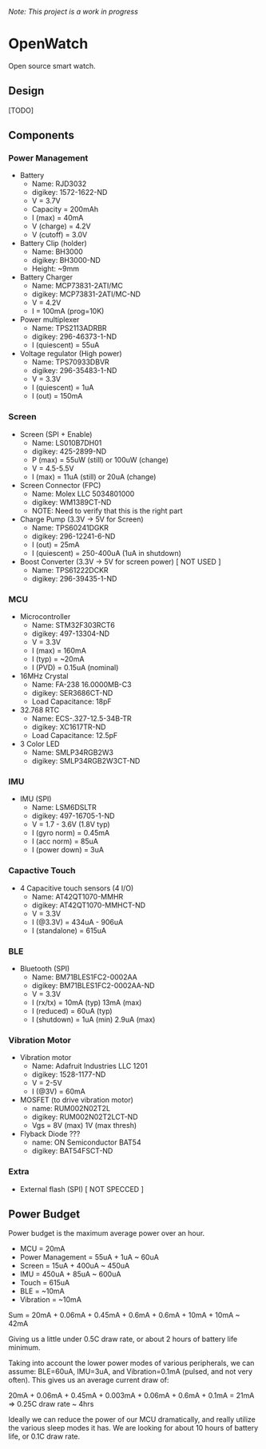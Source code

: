 *Note: This project is a work in progress*

# OpenWatch

Open source smart watch.

## Design
[TODO]

## Components

### Power Management
- Battery
    - Name: RJD3032
    - digikey: 1572-1622-ND
    - V = 3.7V
    - Capacity = 200mAh
    - I (max) = 40mA
    - V (charge) = 4.2V
    - V (cutoff) = 3.0V
- Battery Clip (holder)
    - Name: BH3000
    - digikey: BH3000-ND 
    - Height: ~9mm
- Battery Charger
    - Name: MCP73831-2ATI/MC 
    - digikey: MCP73831-2ATI/MC-ND  
    - V = 4.2V
    - I = 100mA (prog=10K)
- Power multiplexer
    - Name: TPS2113ADRBR
    - digikey: 296-46373-1-ND 
    - I (quiescent) = 55uA
- Voltage regulator (High power)
    - Name: TPS70933DBVR 
    - digikey: 296-35483-1-ND  
    - V = 3.3V
    - I (quiescent) = 1uA
    - I (out) = 150mA

### Screen
- Screen (SPI + Enable)  
    - Name: LS010B7DH01
    - digikey: 425-2899-ND
    - P (max) = 55uW (still) or 100uW (change)
    - V = 4.5-5.5V
    - I (max) = 11uA (still) or 20uA (change)
- Screen Connector (FPC)
    - Name: Molex LLC 5034801000 
    - digikey: WM1389CT-ND 
    - NOTE: Need to verify that this is the right part
- Charge Pump (3.3V -> 5V for Screen)
    - Name: TPS60241DGKR
    - digikey: 296-12241-6-ND 
    - I (out) = 25mA
    - I (quiescent) = 250-400uA (1uA in shutdown)
- Boost Converter (3.3V -> 5V for screen power) [ NOT USED ]
    - Name: TPS61222DCKR
    - digikey: 296-39435-1-ND 

### MCU
- Microcontroller 
    - Name: STM32F303RCT6
    - digikey: 497-13304-ND
    - V = 3.3V
    - I (max) = 160mA
    - I (typ) = ~20mA
    - I (PVD) = 0.15uA (nominal)
- 16MHz Crystal
    - Name: FA-238 16.0000MB-C3 
    - digikey: SER3686CT-ND 
    - Load Capacitance: 18pF
- 32.768 RTC
    - Name: ECS-.327-12.5-34B-TR 
    - digikey: XC1617TR-ND 
    - Load Capacitance: 12.5pF
- 3 Color LED
    - Name: SMLP34RGB2W3 
    - digikey: SMLP34RGB2W3CT-ND 

### IMU
- IMU (SPI)
    - Name: LSM6DSLTR
    - digikey: 497-16705-1-ND 
    - V = 1.7 - 3.6V (1.8V typ)
    - I (gyro norm) = 0.45mA
    - I (acc norm) = 85uA
    - I (power down) = 3uA

### Capactive Touch
- 4 Capacitive touch sensors (4 I/O)
    - Name: AT42QT1070-MMHR
    - digikey: AT42QT1070-MMHCT-ND 
    - V = 3.3V
    - I (@3.3V) = 434uA - 906uA
    - I (standalone) = 615uA

### BLE
- Bluetooth (SPI)
    - Name: BM71BLES1FC2-0002AA
    - digikey: BM71BLES1FC2-0002AA-ND 
    - V = 3.3V
    - I (rx/tx) = 10mA (typ) 13mA (max)
    - I (reduced) = 60uA (typ)
    - I (shutdown) = 1uA (min) 2.9uA (max)

### Vibration Motor
- Vibration motor
    - Name: Adafruit Industries LLC 1201 
    - digikey: 1528-1177-ND 
    - V = 2-5V
    - I (@3V) = 60mA
- MOSFET (to drive vibration motor)
    - name: RUM002N02T2L
    - digikey: RUM002N02T2LCT-ND 
    - Vgs = 8V (max) 1V (max thresh)
- Flyback Diode ???
    - name: ON Semiconductor BAT54 
    - digikey: BAT54FSCT-ND 

### Extra
- External flash (SPI) [ NOT SPECCED ]

## Power Budget
Power budget is the maximum average power over an hour.
- MCU = 20mA
- Power Management = 55uA + 1uA ~ 60uA
- Screen = 15uA + 400uA ~  450uA
- IMU = 450uA + 85uA ~ 600uA
- Touch = 615uA
- BLE = ~10mA
- Vibration = ~10mA

Sum = 20mA + 0.06mA + 0.45mA + 0.6mA + 0.6mA + 10mA + 10mA ~ 42mA

Giving us a little under 0.5C draw rate, or about 2 hours of battery life minimum.

Taking into account the lower power modes of various peripherals, we can assume: BLE=60uA, IMU=3uA, and Vibration=0.1mA (pulsed, and not very often). This gives us an average current draw of:

20mA + 0.06mA + 0.45mA + 0.003mA + 0.06mA + 0.6mA + 0.1mA = 21mA => 0.25C draw rate ~ 4hrs

Ideally we can reduce the power of our MCU dramatically, and really utilize the various sleep modes it has. We are looking for about 10 hours of battery life, or 0.1C draw rate.


